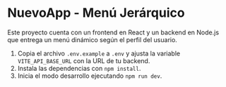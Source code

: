 # NuevoApp - Menú Jerárquico

Este proyecto cuenta con un frontend en React y un backend en Node.js que entrega un menú dinámico según el perfil del usuario.

1. Copia el archivo `.env.example` a `.env` y ajusta la variable `VITE_API_BASE_URL` con la URL de tu backend.
2. Instala las dependencias con `npm install`.
3. Inicia el modo desarrollo ejecutando `npm run dev`.
